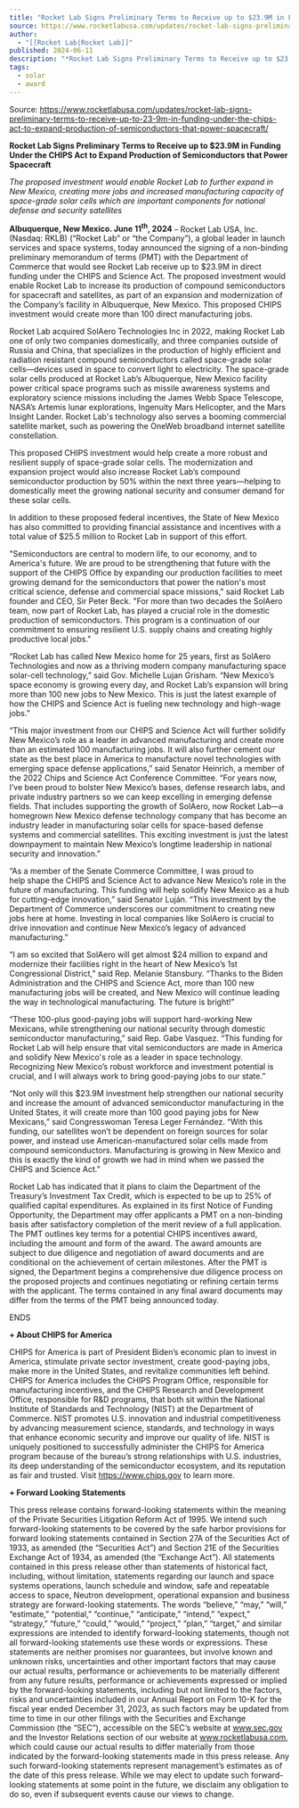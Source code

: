 ```yaml
---
title: "Rocket Lab Signs Preliminary Terms to Receive up to $23.9M in Funding Under the CHIPS Act to Expand Production of Semiconductors that Power Spacecraft "
source: https://www.rocketlabusa.com/updates/rocket-lab-signs-preliminary-terms-to-receive-up-to-23-9m-in-funding-under-the-chips-act-to-expand-production-of-semiconductors-that-power-spacecraft/
author:
  - "[[Rocket Lab|Rocket Lab]]"
published: 2024-06-11
description: "*Rocket Lab Signs Preliminary Terms to Receive up to $23.9M in Funding Under the CHIPS Act to Expand Production of Semiconductors that Power Spacecraft*"
tags:
  - solar
  - award
---
```


Source: https://www.rocketlabusa.com/updates/rocket-lab-signs-preliminary-terms-to-receive-up-to-23-9m-in-funding-under-the-chips-act-to-expand-production-of-semiconductors-that-power-spacecraft/

**Rocket Lab Signs Preliminary Terms to Receive up to $23.9M in Funding Under the CHIPS Act to Expand Production of Semiconductors that Power Spacecraft**

*The proposed investment would enable Rocket Lab to further expand in New Mexico, creating more jobs and increased manufacturing capacity of space-grade solar cells which are important components for national defense and security satellites*

**Albuquerque, New Mexico. June 11<sup>th</sup>, 2024** – Rocket Lab USA, Inc. (Nasdaq: RKLB) (“Rocket Lab” or “the Company”), a global leader in launch services and space systems, today announced the signing of a non-binding preliminary memorandum of terms (PMT) with the Department of Commerce that would see Rocket Lab receive up to $23.9M in direct funding under the CHIPS and Science Act. The proposed investment would enable Rocket Lab to increase its production of compound semiconductors for spacecraft and satellites, as part of an expansion and modernization of the Company’s facility in Albuquerque, New Mexico. This proposed CHIPS investment would create more than 100 direct manufacturing jobs.

Rocket Lab acquired SolAero Technologies Inc in 2022, making Rocket Lab one of only two companies domestically, and three companies outside of Russia and China, that specializes in the production of highly efficient and radiation resistant compound semiconductors called space-grade solar cells—devices used in space to convert light to electricity. The space-grade solar cells produced at Rocket Lab’s Albuquerque, New Mexico facility power critical space programs such as missile awareness systems and exploratory science missions including the James Webb Space Telescope, NASA’s Artemis lunar explorations, Ingenuity Mars Helicopter, and the Mars Insight Lander. Rocket Lab's technology also serves a booming commercial satellite market, such as powering the OneWeb broadband internet satellite constellation.

This proposed CHIPS investment would help create a more robust and resilient supply of space-grade solar cells. The modernization and expansion project would also increase Rocket Lab’s compound semiconductor production by 50% within the next three years—helping to domestically meet the growing national security and consumer demand for these solar cells.

In addition to these proposed federal incentives, the State of New Mexico has also committed to providing financial assistance and incentives with a total value of $25.5 million to Rocket Lab in support of this effort.

"Semiconductors are central to modern life, to our economy, and to America's future. We are proud to be strengthening that future with the support of the CHIPS Office by expanding our production facilities to meet growing demand for the semiconductors that power the nation's most critical science, defense and commercial space missions," said Rocket Lab founder and CEO, Sir Peter Beck. "For more than two decades the SolAero team, now part of Rocket Lab, has played a crucial role in the domestic production of semiconductors. This program is a continuation of our commitment to ensuring resilient U.S. supply chains and creating highly productive local jobs."

“Rocket Lab has called New Mexico home for 25 years, first as SolAero Technologies and now as a thriving modern company manufacturing space solar-cell technology,” said Gov. Michelle Lujan Grisham. “New Mexico’s space economy is growing every day, and Rocket Lab’s expansion will bring more than 100 new jobs to New Mexico. This is just the latest example of how the CHIPS and Science Act is fueling new technology and high-wage jobs.”

“This major investment from our CHIPS and Science Act will further solidify New Mexico’s role as a leader in advanced manufacturing and create more than an estimated 100 manufacturing jobs. It will also further cement our state as the best place in America to manufacture novel technologies with emerging space defense applications,” said Senator Heinrich, a member of the 2022 Chips and Science Act Conference Committee. “For years now, I’ve been proud to bolster New Mexico’s bases, defense research labs, and private industry partners so we can keep excelling in emerging defense fields. That includes supporting the growth of SolAero, now Rocket Lab—a homegrown New Mexico defense technology company that has become an industry leader in manufacturing solar cells for space-based defense systems and commercial satellites. This exciting investment is just the latest downpayment to maintain New Mexico’s longtime leadership in national security and innovation.”

“As a member of the Senate Commerce Committee, I was proud to help shape the CHIPS and Science Act to advance New Mexico’s role in the future of manufacturing. This funding will help solidify New Mexico as a hub for cutting-edge innovation,” said Senator Luján. “This investment by the Department of Commerce underscores our commitment to creating new jobs here at home. Investing in local companies like SolAero is crucial to drive innovation and continue New Mexico’s legacy of advanced manufacturing.”

“I am so excited that SolAero will get almost $24 million to expand and modernize their facilities right in the heart of New Mexico’s 1st Congressional District,” said Rep. Melanie Stansbury. “Thanks to the Biden Administration and the CHIPS and Science Act, more than 100 new manufacturing jobs will be created, and New Mexico will continue leading the way in technological manufacturing. The future is bright!”

“These 100-plus good-paying jobs will support hard-working New Mexicans, while strengthening our national security through domestic semiconductor manufacturing,” said Rep. Gabe Vasquez. “This funding for Rocket Lab will help ensure that vital semiconductors are made in America and solidify New Mexico's role as a leader in space technology. Recognizing New Mexico’s robust workforce and investment potential is crucial, and I will always work to bring good-paying jobs to our state.”

“Not only will this $23.9M investment help strengthen our national security and increase the amount of advanced semiconductor manufacturing in the United States, it will create more than 100 good paying jobs for New Mexicans,” said Congresswoman Teresa Leger Fernández. “With this funding, our satellites won’t be dependent on foreign sources for solar power, and instead use American-manufactured solar cells made from compound semiconductors. Manufacturing is growing in New Mexico and this is exactly the kind of growth we had in mind when we passed the CHIPS and Science Act.”

Rocket Lab has indicated that it plans to claim the Department of the Treasury’s Investment Tax Credit, which is expected to be up to 25% of qualified capital expenditures. As explained in its first Notice of Funding Opportunity, the Department may offer applicants a PMT on a non-binding basis after satisfactory completion of the merit review of a full application. The PMT outlines key terms for a potential CHIPS incentives award, including the amount and form of the award. The award amounts are subject to due diligence and negotiation of award documents and are conditional on the achievement of certain milestones. After the PMT is signed, the Department begins a comprehensive due diligence process on the proposed projects and continues negotiating or refining certain terms with the applicant. The terms contained in any final award documents may differ from the terms of the PMT being announced today.

ENDS

**\+ About CHIPS for America**

CHIPS for America is part of President Biden’s economic plan to invest in America, stimulate private sector investment, create good-paying jobs, make more in the United States, and revitalize communities left behind. CHIPS for America includes the CHIPS Program Office, responsible for manufacturing incentives, and the CHIPS Research and Development Office, responsible for R&D programs, that both sit within the National Institute of Standards and Technology (NIST) at the Department of Commerce. NIST promotes U.S. innovation and industrial competitiveness by advancing measurement science, standards, and technology in ways that enhance economic security and improve our quality of life. NIST is uniquely positioned to successfully administer the CHIPS for America program because of the bureau’s strong relationships with U.S. industries, its deep understanding of the semiconductor ecosystem, and its reputation as fair and trusted. Visit https://www.chips.gov to learn more.

**\+ Forward Looking Statements**

This press release contains forward-looking statements within the meaning of the Private Securities Litigation Reform Act of 1995. We intend such forward-looking statements to be covered by the safe harbor provisions for forward looking statements contained in Section 27A of the Securities Act of 1933, as amended (the “Securities Act”) and Section 21E of the Securities Exchange Act of 1934, as amended (the “Exchange Act”). All statements contained in this press release other than statements of historical fact, including, without limitation, statements regarding our launch and space systems operations, launch schedule and window, safe and repeatable access to space, Neutron development, operational expansion and business strategy are forward-looking statements. The words “believe,” “may,” “will,” “estimate,” “potential,” “continue,” “anticipate,” “intend,” “expect,” “strategy,” “future,” “could,” “would,” “project,” “plan,” “target,” and similar expressions are intended to identify forward-looking statements, though not all forward-looking statements use these words or expressions. These statements are neither promises nor guarantees, but involve known and unknown risks, uncertainties and other important factors that may cause our actual results, performance or achievements to be materially different from any future results, performance or achievements expressed or implied by the forward-looking statements, including but not limited to the factors, risks and uncertainties included in our Annual Report on Form 10-K for the fiscal year ended December 31, 2023, as such factors may be updated from time to time in our other filings with the Securities and Exchange Commission (the “SEC”), accessible on the SEC’s website at www.sec.gov and the Investor Relations section of our website at www.rocketlabusa.com, which could cause our actual results to differ materially from those indicated by the forward-looking statements made in this press release. Any such forward-looking statements represent management’s estimates as of the date of this press release. While we may elect to update such forward-looking statements at some point in the future, we disclaim any obligation to do so, even if subsequent events cause our views to change.